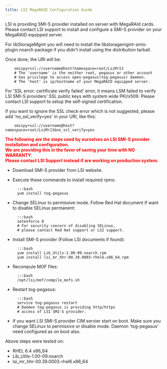 ```yaml
---
title: LSI MegaRAID Configuration Guide
---
```

LSI is providing SMI-S provider installed on server with MegaRAId cards.
Please contact LSI support to install and configure a SMI-S provider on
your MegaRAID equipped server.

For libStorageMgmt you will need to install the
libstoragemgmt-smis-plugin.noarch package if you didn't install using the
distribution tarball.

Once done, the URI will be:

        smispy+ssl://username@host?namespace=root/LsiMr13
        # The 'username' is the neither root, pegasus or other account
        # has privilege to access open-pegasus(tog-pegasus) daemon.
        # The 'host' is ip/hostname of your MegaRAID equipped server.

For 'SSL error: certificate verify failed' error, it means LSM failed to
verify LSI SMI-S providers' SSL public keys with system wide PKI/x509.
Please contact LSI support to setup the self-signed certification.

If you want to ignore the SSL check error which is not suggested, please
add 'no_ssl_verify=yes' in your URI, like this:

        smispy+ssl://username@host?namespace=root/LsiMr13&no_ssl_verify=yes

<p style="color: red">
<b>
The following are the steps used by ourselves on LSI SMI-S provider
<br>
installation and configuration.
<br>
We are providing this in the favor of saving your time with NO WARRANTY.
<br>
Please contact LSI Support instead if are working on production system.
</b>
</p>

* Download SMI-S provider from LSI website.
* Execute these commands to install required rpms:

        :::bash
        yum install tog-pegasus

* Change SELinux to permissive mode.
  Follow Red Hat document if want to disable SELinux permanent:

        :::bash
        setenforce 0
        # For security concern of disabling SELinux,
        # please contact Red Hat support or LSI support.

* Install SMI-S provider (Follow LSI documents if found):

        :::bash
        yum install Lib_Utils-1.00-09.noarch.rpm
        yum install lsi_mr_hhr-00.38.0003-rhel6.x86_64.rpm

* Recompule MOF files:

        :::bash
        /opt/lsi/mof/compile_mofs.sh

* Restart tog-pegasus:

        :::bash
        service tog-pegasus restart
        # Daemon tog-pegasus is providing http/https
        # access of LSI SMI-S provider.

* If you want LSI SMI-S provider CIM servier start on boot.
  Make sure you change SELinux to permissive or disable mode.
  Daemon 'tog-pegasus' need configured as on boot also.


Above steps were tested on:

* RHEL 6.4 x86_64
* Lib_Utils-1.00-09.noarch
* lsi_mr_hhr-00.39.0003-rhel6.x86_64
